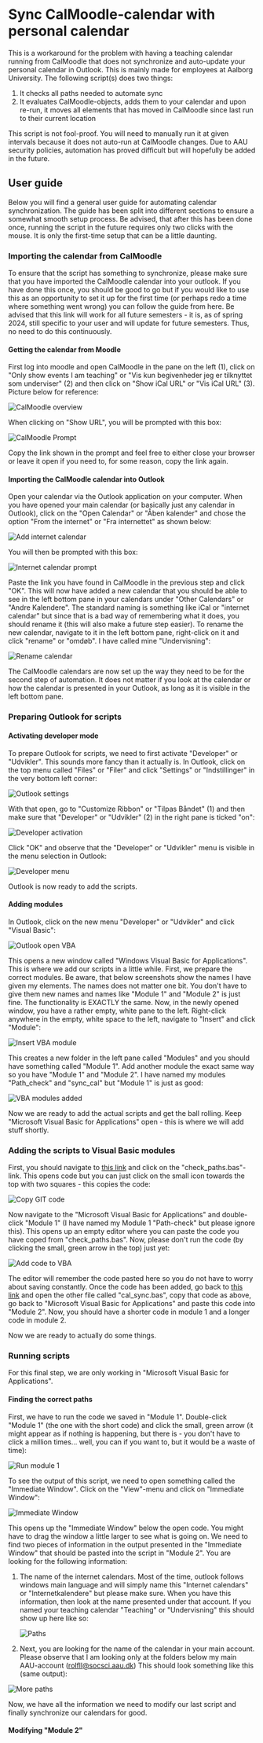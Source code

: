 # Sync CalMoodle-calendar with personal calendar

This is a workaround for the problem with having a teaching calendar running from CalMoodle that does not synchronize and auto-update your personal calendar in Outlook. This is mainly made for employees at Aalborg University. The following script(s) does two things:

1.  It checks all paths needed to automate sync
2. It evaluates CalMoodle-objects, adds them to your calendar and upon re-run, it moves all elements that has moved in CalMoodle since last run to their current location

This script is not fool-proof. You will need to manually run it at given intervals because it does not auto-run at CalMoodle changes. Due to AAU security policies, automation has proved difficult but will hopefully be added in the future.



## User guide

Below you will find a general user guide for automating calendar synchronization. The guide has been split into different sections to ensure a somewhat smooth setup process. Be advised, that after this has been done once, running the script in the future requires only two clicks with the mouse. It is only the first-time setup that can be a little daunting.



### Importing the calendar from CalMoodle

To ensure that the script has something to synchronize, please make sure that you have imported the CalMoodle calendar into your outlook. If you have done this once, you should be good to go but if you would like to use this as an opportunity to set it up for the first time (or perhaps redo a time where something went wrong) you can follow the guide from here. Be advised that this link will work for all future semesters - it is, as of spring 2024, still specific to your user and will update for future semesters. Thus, no need to do this continuously.

#### Getting the calendar from Moodle

First log into moodle and open CalMoodle in the pane on the left (1), click on "Only show events I am teaching" or "Vis kun begivenheder jeg er tilknyttet som underviser" (2) and then click on "Show iCal URL" or "Vis iCal URL" (3). Picture below for reference:

![CalMoodle overview](img/cal_moodle_setup_1.JPG)

When clicking on "Show URL", you will be prompted with this box:

![CalMoodle Prompt](img/cal_moodle_setup_2.JPG)

Copy the link shown in the prompt and feel free to either close your browser or leave it open if you need to, for some reason, copy the link again. 

#### Importing the CalMoodle calendar into Outlook

Open your calendar via the Outlook application on your computer. When you have opened your main calendar (or basically just any calendar in Outlook), click on the "Open Calendar" or "Åben kalender" and chose the option "From the internet" or "Fra internettet" as shown below:

![Add internet calendar](img/outlook_cal_add_ic.png)

You will then be prompted with this box:

![Internet calendar prompt](img/add_calendar_link2.JPG)

Paste the link you have found in CalMoodle in the previous step and click "OK". This will now have added a new calendar that you should be able to see in the left bottom pane in your calendars under "Other Calendars" or "Andre Kalendere". The standard naming is something like iCal or "internet calendar" but since that is a bad way of remembering what it does, you should rename it (this will also make a future step easier). To rename the new calendar, navigate to it in the left bottom pane, right-click on it and click "rename" or "omdøb". I have called mine "Undervisning":

![Rename calendar](img/rename_cal.png)

 The CalMoodle calendars are now set up the way they need to be for the second step of automation. It does not matter if you look at the calendar or how the calendar is presented in your Outlook, as long as it is visible in the left bottom pane.

### Preparing Outlook for scripts

#### Activating developer mode

To prepare Outlook for scripts, we need to first activate "Developer" or "Udvikler". This sounds more fancy than it actually is. In Outlook, click on the top menu called "Files" or "Filer" and click "Settings" or "Indstillinger" in the very bottom left corner:

![Outlook settings](img/Outlook_settings_1.JPG)

With that open, go to "Customize Ribbon" or "Tilpas Båndet" (1) and then make sure that "Developer" or "Udvikler" (2) in the right pane is ticked "on":

![Developer activation](img/Outlook_developer.JPG)

Click "OK" and observe that the "Developer" or "Udvikler" menu is visible in the menu selection in Outlook:

![Developer menu](img/Outlook_developer_menu.JPG)

Outlook is now ready to add the scripts.

#### Adding modules

In Outlook, click on the new menu "Developer" or "Udvikler" and click "Visual Basic":

![Outlook open VBA](img/outlook_vba.JPG)

This opens a new window called "Windows Visual Basic for Applications". This is where we add our scripts in a little while. First, we prepare the correct modules. Be aware, that below screenshots show the names I have given my elements. The names does not matter one bit. You don't have to give them new names and names like "Module 1" and "Module 2" is just fine. The functionality is EXACTLY the same. Now, in the newly opened window, you have a rather empty, white pane to the left. Right-click anywhere in the empty, white space to the left, navigate to "Insert" and click "Module":

![Insert VBA module](img/VBA_module.png)

This creates a new folder in the left pane called "Modules" and you should have something called "Module 1". Add another module the exact same way so you have "Module 1" and "Module 2". I have named my modules "Path_check" and "sync_cal" but "Module 1" is just as good:

![VBA modules added](img/VBA_modules1.JPG)

Now we are ready to add the actual scripts and get the ball rolling. Keep "Microsoft Visual Basic for Applications" open - this is where we will add stuff shortly.

### Adding the scripts to Visual Basic modules

First, you should navigate to [this link](https://github.com/RolfLund/calendar_sync/tree/main/VBA) and click on the "check_paths.bas"-link. This opens code but you can just click on the small icon towards the top with two squares - this copies the code:

![Copy GIT code](img/github_copy_code.JPG)

Now navigate to the "Microsoft Visual Basic for Applications" and double-click "Module 1" (I have named my Module 1 "Path-check" but please ignore this). This opens up an empty editor where you can paste the code you have coped from "check_paths.bas". Now, please don't run the code (by clicking the small, green arrow in the top) just yet:

![Add code to VBA](img/vba_add_code.JPG)

The editor will remember the code pasted here so you do not have to worry about saving constantly. Once the code has been added, go back to [this link](https://github.com/RolfLund/calendar_sync/tree/main/VBA) and open the other file called "cal_sync.bas", copy that code as above, go back to "Microsoft Visual Basic for Applications" and paste this code into "Module 2". Now, you should have a shorter code in module 1 and a longer code in module 2.

Now we are ready to actually do some things. 

### Running scripts

For this final step, we are only working in "Microsoft Visual Basic for Applications".

#### Finding the correct paths

First, we have to run the code we saved in "Module 1". Double-click "Module 1" (the one with the short code) and click the small, green arrow (it might appear as if nothing is happening, but there is - you don't have to click a million times... well, you can if you want to, but it would be a waste of time):

![Run module 1](img/Module_1.JPG)

To see the output of this script, we need to open something called the "Immediate Window". Click on the "View"-menu and click on "Immediate Window":

![Immediate Window](img/immediate_window.png)

This opens up the "Immediate Window" below the open code. You might have to drag the window a little larger to see what is going on. We need to find two pieces of information in the output presented in the "Immediate Window" that should be pasted into the script in "Module 2". You are looking for the following information:

1. The name of the internet calendars. Most of the time, outlook follows windows main language and will simply name this "Internet calendars" or "Internetkalendere" but please make sure. When you have this information, then look at the name presented under that account. If you named your teaching calendar "Teaching" or "Undervisning" this should show up here like so:

   ![Paths](img/paths.JPG)

2. Next, you are looking for the name of the calendar in your main account. Please observe that I am looking only at the folders below my main AAU-account (rolfll@socsci.aau.dk) This should look something like this (same output):

![More paths](img/paths_1.JPG)

Now, we have all the information we need to modify our last script and finally synchronize our calendars for good.

#### Modifying "Module 2"





